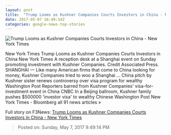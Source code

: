 ```yaml
---
layout: post
title:  "Trump Looms as Kushner Companies Courts Investors in China - New York Times"
date: 2017-05-07 16:49:14Z
categories: google-news-top-stories
---
```


![Trump Looms as Kushner Companies Courts Investors in China - New York Times](https://static01.nyt.com/images/2017/05/07/world/08KUSHNER/08KUSHNER-facebookJumbo.jpg)

New York Times Trump Looms as Kushner Companies Courts Investors in China New York Times A reception desk at a Shanghai event on Sunday promoting investment with Kushner Companies. Credit Associated Press. SHANGHAI — Like many American firms that come to China looking for money, Kushner Companies tried to woo a Shanghai ... China pitch by Kushner sister renews controversy over visa program for wealthy Washington Post Reporters barred from Kushner Companies' visa-for-investment event in China CNBC In a Beijing ballroom, Kushner family pushes $500000 'investor visa' to wealthy Chinese Washington Post New York Times - Bloomberg all 91 news articles »


Full story on F3News: [Trump Looms as Kushner Companies Courts Investors in China - New York Times](http://www.f3nws.com/n/qQFmaC)

> Posted on: Sunday, May 7, 2017 9:49:14 PM

